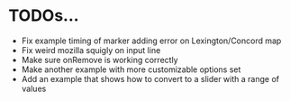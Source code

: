 # TODOs...
- Fix example timing of marker adding error on Lexington/Concord map
- Fix weird mozilla squigly on input line
- Make sure onRemove is working correctly
- Make another example with more customizable options set
- Add an example that shows how to convert to a slider with a range of values
